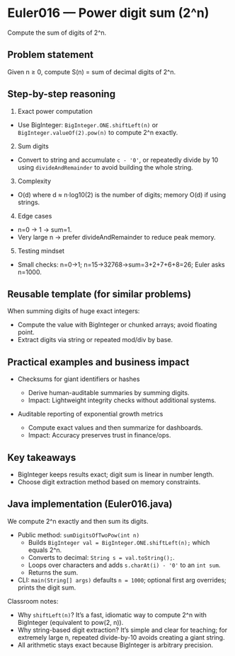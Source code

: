 # Euler016 — Power digit sum (2^n)

Compute the sum of digits of 2^n.

## Problem statement

Given n ≥ 0, compute S(n) = sum of decimal digits of 2^n.

## Step-by-step reasoning

1) Exact power computation
- Use BigInteger: `BigInteger.ONE.shiftLeft(n)` or `BigInteger.valueOf(2).pow(n)` to compute 2^n exactly.

2) Sum digits
- Convert to string and accumulate `c - '0'`, or repeatedly divide by 10 using `divideAndRemainder` to avoid building the whole string.

3) Complexity
- O(d) where d ≈ n·log10(2) is the number of digits; memory O(d) if using strings.

4) Edge cases
- n=0 → 1 → sum=1.
- Very large n → prefer divideAndRemainder to reduce peak memory.

5) Testing mindset
- Small checks: n=0→1; n=15→32768→sum=3+2+7+6+8=26; Euler asks n=1000.

## Reusable template (for similar problems)

When summing digits of huge exact integers:
- Compute the value with BigInteger or chunked arrays; avoid floating point.
- Extract digits via string or repeated mod/div by base.

## Practical examples and business impact

- Checksums for giant identifiers or hashes
  - Derive human-auditable summaries by summing digits.
  - Impact: Lightweight integrity checks without additional systems.

- Auditable reporting of exponential growth metrics
  - Compute exact values and then summarize for dashboards.
  - Impact: Accuracy preserves trust in finance/ops.

## Key takeaways

- BigInteger keeps results exact; digit sum is linear in number length.
- Choose digit extraction method based on memory constraints.

## Java implementation (Euler016.java)

We compute 2^n exactly and then sum its digits.

- Public method: `sumDigitsOfTwoPow(int n)`
  - Builds `BigInteger val = BigInteger.ONE.shiftLeft(n);` which equals 2^n.
  - Converts to decimal: `String s = val.toString();`.
  - Loops over characters and adds `s.charAt(i) - '0'` to an `int sum`.
  - Returns the sum.
- CLI: `main(String[] args)` defaults `n = 1000`; optional first arg overrides; prints the digit sum.

Classroom notes:
- Why `shiftLeft(n)`? It’s a fast, idiomatic way to compute 2^n with BigInteger (equivalent to pow(2, n)).
- Why string-based digit extraction? It’s simple and clear for teaching; for extremely large n, repeated divide-by-10 avoids creating a giant string.
- All arithmetic stays exact because BigInteger is arbitrary precision.
